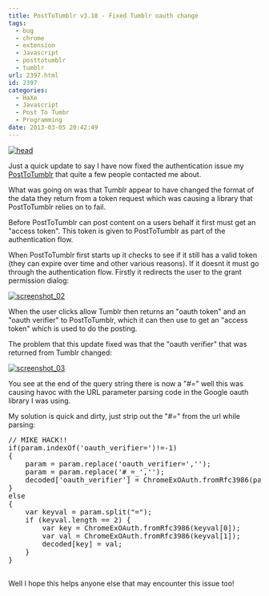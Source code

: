 ```yaml
---
title: PostToTumblr v3.18 - Fixed Tumblr oauth change
tags:
  - bug
  - chrome
  - extension
  - Javascript
  - posttotumblr
  - tumblr
url: 2397.html
id: 2397
categories:
  - HaXe
  - Javascript
  - Post To Tumbr
  - Programming
date: 2013-03-05 20:42:49
---
```


[![head](https://mikecann.co.uk/wp-content/uploads/2013/03/head1.png)](https://mikecann.co.uk/personal-project/posttotumblr-v3-18-fixed-tumblr-oauth-change/attachment/head-9/)

<!-- more -->

Just a quick update to say I have now fixed the authentication issue my [PostToTumblr](https://chrome.google.com/webstore/detail/post-to-tumblr/dbpicbbcpanckagpdjflgojlknomoiah?hl=en) that quite a few people contacted me about.

What was going on was that Tumblr appear to have changed the format of the data they return from a token request which was causing a library that PostToTumblr relies on to fail.

Before PostToTumblr can post content on a users behalf it first must get an "access token". This token is given to PostToTumblr as part of the authentication flow.

When PostToTumblr first starts up it checks to see if it still has a valid token (they can expire over time and other various reasons). If it doesnt it must go through the authentication flow. Firstly it redirects the user to the grant permission dialog:

[![screenshot_02](https://mikecann.co.uk/wp-content/uploads/2013/03/screenshot_02.png)](https://mikecann.co.uk/personal-project/posttotumblr-v3-18-fixed-tumblr-oauth-change/attachment/screenshot_02-13/)

When the user clicks allow Tumblr then returns an "oauth token" and an "oauth verifier" to PostToTumblr, which it can then use to get an "access token" which is used to do the posting.

The problem that this update fixed was that the "oauth verifier" that was returned from Tumblr changed:

[![screenshot_03](https://mikecann.co.uk/wp-content/uploads/2013/03/screenshot_03.png)](https://mikecann.co.uk/personal-project/posttotumblr-v3-18-fixed-tumblr-oauth-change/attachment/screenshot_03-10/)

You see at the end of the query string there is now a "#_=_" well this was causing havoc with the URL parameter parsing code in the Google oauth library I was using.

My solution is quick and dirty, just strip out the "#_=_" from the url while parsing:

<pre>// MIKE HACK!!	  
if(param.indexOf('oauth_verifier=')!=-1) 
{
	param = param.replace('oauth_verifier=','');
	param = param.replace('#_=_','');		  
	decoded['oauth_verifier'] = ChromeExOAuth.fromRfc3986(param);
}
else
{	  	  
	var keyval = param.split("=");
	if (keyval.length == 2) {
		var key = ChromeExOAuth.fromRfc3986(keyval[0]);
		var val = ChromeExOAuth.fromRfc3986(keyval[1]);
		decoded[key] = val;
	}
}

</pre>

Well I hope this helps anyone else that may encounter this issue too!
